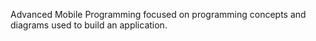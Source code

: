 Advanced Mobile Programming focused on programming concepts and diagrams used to build an application.